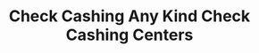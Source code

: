 ---
title: Check Cashing Any Kind Check Cashing Centers
slug: check-cashing-any-kind-check-cashing-centers
updated-on: '2024-05-30T13:44:31.749Z'
created-on: '2024-05-30T13:41:46.671Z'
published-on: '2024-05-30T13:54:32.469Z'
f_city-state-2:
- cms/city/harvey-la.md
- cms/city/new-orleans-la.md
f_locations:
- cms/payday-loan/check-cashing-any-kind-check-cashing-centers-10792.md
- cms/payday-loan/check-cashing-any-kind-check-cashing-centers-10793.md
f_states:
- cms/state/louisiana.md
layout: '[company].html'
tags: company
---